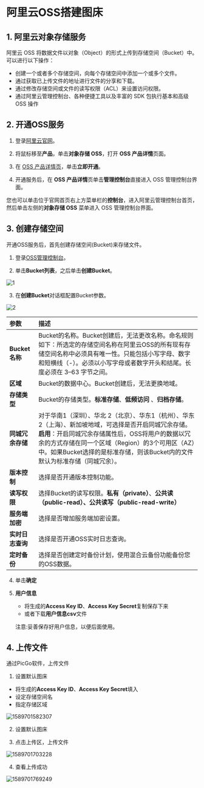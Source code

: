 # 阿里云OSS搭建图床

## 1. 阿里云对象存储服务

阿里云 OSS 将数据文件以对象（Object）的形式上传到存储空间（Bucket）中。可以进行以下操作：

- 创建一个或者多个存储空间，向每个存储空间中添加一个或多个文件。
- 通过获取已上传文件的地址进行文件的分享和下载。
- 通过修改存储空间或文件的读写权限（ACL）来设置访问权限。
- 通过阿里云管理控制台、各种便捷工具以及丰富的 SDK 包执行基本和高级 OSS 操作

## 2. 开通OSS服务

1.  登录[阿里云官网](https://www.aliyun.com/)。

2.  将鼠标移至**产品**，单击**对象存储 OSS**，打开 **OSS 产品详情**页面。

3.  在 [OSS 产品详情页](https://www.aliyun.com/product/oss)，单击**立即开通**。

4.  开通服务后，在 **OSS 产品详情**页单击**管理控制台**直接进入 OSS 管理控制台界面。

   您也可以单击位于官网首页右上方菜单栏的**控制台**，进入阿里云管理控制台首页，然后单击左侧的**对象存储 OSS** 菜单进入 OSS 管理控制台界面。

## 3. 创建存储空间

 开通OSS服务后，首先创建存储空间(Bucket)来存储文件。

1. 登录[OSS管理控制台](https://oss.console.aliyun.com/)。

2. 单击**Bucket列表**，之后单击**创建Bucket**。

![1](阿里云OSS搭建图床.assets/1-1589699000728.png)

3. 在**创建Bucket**对话框配置Bucket参数。

![2](阿里云OSS搭建图床.assets/2.png)

| 参数             | 描述                                                         |
| :--------------- | :----------------------------------------------------------- |
| **Bucket名称**   | Bucket的名称。Bucket创建后，无法更改名称。命名规则如下：所选定的存储空间名称在阿里云OSS的所有现有存储空间名称中必须具有唯一性。只能包括小写字母、数字和短横线（-）。必须以小写字母或者数字开头和结尾。长度必须在 3–63 字节之间。 |
| **区域**         | Bucket的数据中心。Bucket创建后，无法更换地域。               |
| **存储类型**     | Bucket的存储类型。**标准存储**、**低频访问** 、**归档存储**。 |
| **同城冗余存储** | 对于华南1（深圳）、华北 2（北京）、华东1（杭州）、华东2（上海）、新加坡地域，可选择是否开启同城冗余存储。**启用**：开启同城冗余存储属性后，OSS将用户的数据以冗余的方式存储在同一个区域（Region）的3个可用区（AZ）中。如果Bucket选择的是标准存储，则该Bucket内的文件默认为标准存储（同城冗余）。 |
| **版本控制**     | 选择是否开通版本控制功能。                                   |
| **读写权限**     | 选择Bucket的读写权限。**私有（private）**、**公共读（public-read）、公共读写（public-read-write）** |
| **服务端加密**   | 选择是否增加服务端加密设置。                                 |
| **实时日志查询** | 选择是否开通OSS实时日志查询。                                |
| **定时备份**     | 选择是否创建定时备份计划，使用混合云备份功能备份您的OSS数据。 |

4. 单击**确定**

5. **用户信息** 

   + 将生成的**Access Key ID**、**Access Key Secret**复制保存下来
   + 或者下载**用户信息csv**文件

   注意:妥善保存好用户信息，以便后面使用。

## 4. 上传文件

通过PicGo软件，上传文件

1. 设置默认图床 

+ 将生成的**Access Key ID**、**Access Key Secret**填入
+ 设定存储空间名
+ 指定存储区域

![1589701582307](阿里云OSS搭建图床.assets/1589701582307.png)

2. 设置默认图床

3. 点击上传区，上传文件

![1589701703228](阿里云OSS搭建图床.assets/1589701703228.png)

4. 查看上传成功

![1589701769249](阿里云OSS搭建图床.assets/1589701769249.png)

